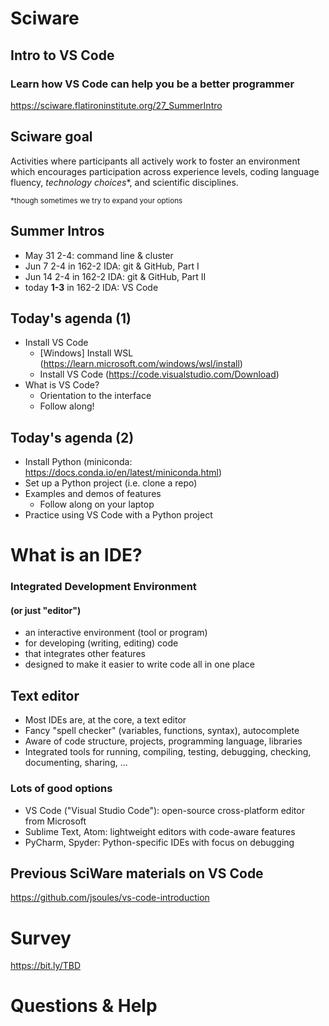 # Sciware

## Intro to VS Code
### Learn how VS Code can help you be a better programmer

https://sciware.flatironinstitute.org/27_SummerIntro


## Sciware goal

Activities where participants all actively work to foster an environment which encourages participation across experience levels, coding language fluency, *technology choices*\*, and scientific disciplines.

<small>\*though sometimes we try to expand your options</small>


## Summer Intros

- May 31 2-4: command line & cluster
- Jun 7 2-4 in 162-2 IDA: git & GitHub, Part I
- Jun 14 2-4 in 162-2 IDA: git & GitHub, Part II
- today **1-3** in 162-2 IDA: VS Code


## Today's agenda (1)

- Install VS Code
  - [Windows] Install WSL (https://learn.microsoft.com/windows/wsl/install)
  - Install VS Code (https://code.visualstudio.com/Download)
- What is VS Code?
  - Orientation to the interface
  - Follow along!


## Today's agenda (2)
- Install Python (miniconda: https://docs.conda.io/en/latest/miniconda.html)
- Set up a Python project (i.e. clone a repo)
- Examples and demos of features
  - Follow along on your laptop
- Practice using VS Code with a Python project


# What is an IDE?

### Integrated Development Environment
#### (or just "editor")

- an interactive environment (tool or program)
- for developing (writing, editing) code
- that integrates other features
- designed to make it easier to write code all in one place

## Text editor

- Most IDEs are, at the core, a text editor
- Fancy "spell checker" (variables, functions, syntax), autocomplete
- Aware of code structure, projects, programming language, libraries
- Integrated tools for running, compiling, testing, debugging, checking, documenting, sharing, ...

### Lots of good options

- VS Code ("Visual Studio Code"): open-source cross-platform editor from Microsoft
- Sublime Text, Atom: lightweight editors with code-aware features
- PyCharm, Spyder: Python-specific IDEs with focus on debugging

## Previous SciWare materials on VS Code

https://github.com/jsoules/vs-code-introduction

# Survey

https://bit.ly/TBD

# Questions & Help
